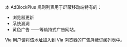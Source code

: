 本 AdBlockPlus 规则列表用于屏蔽移动端特有的：
* 浏览器更新
* 系统漏洞
* 黄色广告
——等劫持式广告网站。

Via 用户请将[该地址](https://cdn.jsdelivr.net/gh/Lehmaning/ABP-rules-for-via/abp.txt)加入到 Via 浏览器的广告屏蔽订阅列表中。
